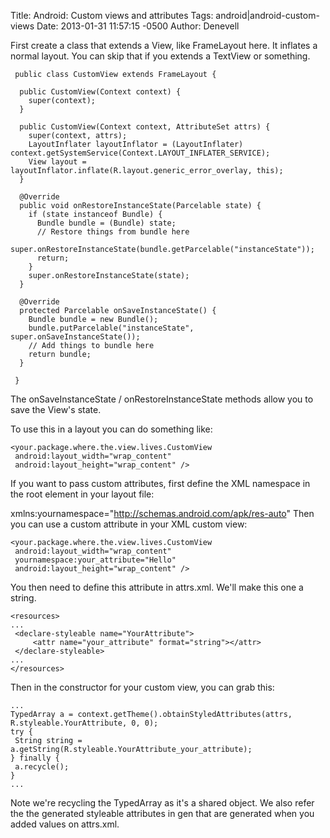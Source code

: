 Title: Android: Custom views and attributes
Tags:  android|android-custom-views
Date: 2013-01-31 11:57:15 -0500 
Author: Denevell

First create a class that extends a View, like FrameLayout here. It inflates a normal layout. You can skip that if you extends a TextView or something.

     public class CustomView extends FrameLayout {
     
      public CustomView(Context context) {
        super(context);
      }
     
      public CustomView(Context context, AttributeSet attrs) {
        super(context, attrs);
        LayoutInflater layoutInflator = (LayoutInflater) context.getSystemService(Context.LAYOUT_INFLATER_SERVICE);
        View layout = layoutInflator.inflate(R.layout.generic_error_overlay, this);
      }
     
      @Override
      public void onRestoreInstanceState(Parcelable state) {
        if (state instanceof Bundle) {
          Bundle bundle = (Bundle) state;
          // Restore things from bundle here
          super.onRestoreInstanceState(bundle.getParcelable("instanceState"));
          return;
        }
        super.onRestoreInstanceState(state);
      }
     
      @Override
      protected Parcelable onSaveInstanceState() {
        Bundle bundle = new Bundle();
        bundle.putParcelable("instanceState", super.onSaveInstanceState());
        // Add things to bundle here
        return bundle;
      }
     
     }

The onSaveInstanceState / onRestoreInstanceState methods allow you to save the View's state. 

To use this in a layout you can do something like:

    <your.package.where.the.view.lives.CustomView
     android:layout_width="wrap_content"
     android:layout_height="wrap_content" />

If you want to pass custom attributes, first define the XML namespace in the root element in your layout file:

 xmlns:yournamespace="http://schemas.android.com/apk/res-auto"
Then you can use a custom attribute in your XML custom view:

    <your.package.where.the.view.lives.CustomView
     android:layout_width="wrap_content"
     yournamespace:your_attribute="Hello"
     android:layout_height="wrap_content" />

You then need to define this attribute in attrs.xml. We'll make this one a string.

    <resources>
    ...
     <declare-styleable name="YourAttribute">
         <attr name="your_attribute" format="string"></attr>
     </declare-styleable>
    ...
    </resources>

Then in the constructor for your custom view, you can grab this:

    ...
    TypedArray a = context.getTheme().obtainStyledAttributes(attrs, R.styleable.YourAttribute, 0, 0);
    try {
     String string = a.getString(R.styleable.YourAttribute_your_attribute);
    } finally {
     a.recycle();
    }  	
    ...

Note we're recycling the TypedArray as it's a shared object. We also refer the the generated styleable attributes in gen that are generated when you added values on attrs.xml.
